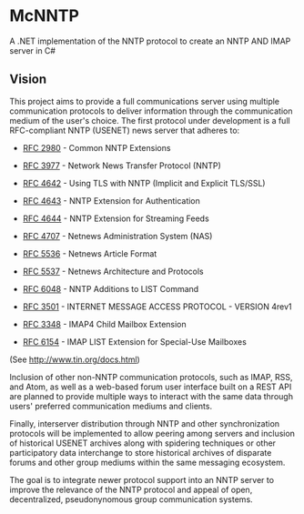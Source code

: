 McNNTP
======

A .NET implementation of the NNTP protocol to create an NNTP AND IMAP server in C#

Vision
------

This project aims to provide a full communications server using multiple communication protocols
to deliver information through the communication medium of the user's choice.  The first protocol
under development is a full RFC-compliant NNTP (USENET) news server that adheres to:

* [RFC 2980](http://tools.ietf.org/html/rfc2980) - Common NNTP Extensions
* [RFC 3977](http://tools.ietf.org/html/rfc3977) - Network News Transfer Protocol (NNTP)
* [RFC 4642](http://tools.ietf.org/html/rfc4642) - Using TLS with NNTP (Implicit and Explicit TLS/SSL)
* [RFC 4643](http://tools.ietf.org/html/rfc4643) - NNTP Extension for Authentication
* [RFC 4644](http://tools.ietf.org/html/rfc4644) - NNTP Extension for Streaming Feeds
* [RFC 4707](http://tools.ietf.org/html/rfc4707) - Netnews Administration System (NAS)
* [RFC 5536](http://tools.ietf.org/html/rfc5536) - Netnews Article Format
* [RFC 5537](http://tools.ietf.org/html/rfc5537) - Netnews Architecture and Protocols
* [RFC 6048](http://tools.ietf.org/html/rfc6048) - NNTP Additions to LIST Command

* [RFC 3501](http://tools.ietf.org/html/rfc3501) - INTERNET MESSAGE ACCESS PROTOCOL - VERSION 4rev1
* [RFC 3348](http://tools.ietf.org/html/rfc3348) - IMAP4 Child Mailbox Extension
* [RFC 6154](http://tools.ietf.org/html/rfc6154) - IMAP LIST Extension for Special-Use Mailboxes


(See http://www.tin.org/docs.html)

Inclusion of other non-NNTP communication protocols, such as IMAP, RSS, and Atom, as well 
as a web-based forum user interface built on a REST API are planned to provide multiple ways to
interact with the same data through users' preferred communication mediums and clients.  

Finally, interserver distribution through NNTP and other synchronization protocols will be
implemented to allow peering among servers and inclusion of historical USENET archives along
with spidering techniques or other participatory data interchange to store historical archives
of disparate forums and other group mediums within the same messaging ecosystem.


The goal is to integrate newer protocol support into an NNTP server to improve the relevance of
the NNTP protocol and appeal of open, decentralized, pseudonynomous group communication systems.

